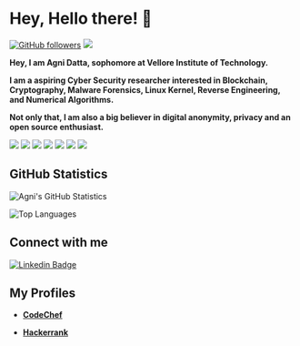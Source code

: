 # **Hey, Hello there! :wave:**

[![GitHub followers](https://img.shields.io/github/followers/datta-agni?label=Follow&style=social)](https://github.com/datta-agni/?tab=followers) ![](https://komarev.com/ghpvc/?username=datta-agni&color=4285F4)

**Hey, I am Agni Datta, sophomore at Vellore Institute of Technology.**

**I am a aspiring Cyber Security researcher interested in Blockchain, Cryptography, Malware Forensics, Linux Kernel, Reverse Engineering, and Numerical Algorithms.**

**Not only that, I am also a big believer in digital anonymity, privacy and an open source enthusiast.**

![](https://img.shields.io/badge/OS-Linux/Unix-informational?style=flat&logo=<LOGO_NAME>&logoColor=white&color=4285F4)
![](https://img.shields.io/badge/Coding_in-NSM_Assembly-informational?style=flat&logo=<LOGO_NAME>&logoColor=white&color=4285F4)
![](https://img.shields.io/badge/Coding_in-C-informational?style=flat&logo=<LOGO_NAME>&logoColor=white&color=4285F4)
![](https://img.shields.io/badge/Coding_in-Java-informational?style=flat&logo=<LOGO_NAME>&logoColor=white&color=4285F4)
![](https://img.shields.io/badge/Coding_in-Python-informational?style=flat&logo=<LOGO_NAME>&logoColor=white&color=4285F4)
![](https://img.shields.io/badge/Coding_in-Ruby-informational?style=flat&logo=<LOGO_NAME>&logoColor=white&color=4285F4)
![](https://img.shields.io/badge/Photo_Editing-Photoshop-informational?style=flat&logo=<LOGO_NAME>&logoColor=white&color=4285F4)

## **GitHub Statistics**

![Agni's GitHub Statistics](https://github-readme-stats.vercel.app/api?username=datta-agni&show_icons=true)

![Top Languages](https://github-readme-stats.vercel.app/api/top-langs/?username=datta-agni&layout=compact)

## **Connect with me**

[![Linkedin Badge](https://img.shields.io/badge/-Agni-blue?style=for-the-badge-square&logo=Linkedin&logoColor=white&link=https://https://www.linkedin.com/in/agni-datta-3380b8163/)](https://www.linkedin.com/in/agni-datta-3380b8163/)

## **My Profiles**

- **[CodeChef](https://www.codechef.com/users/dattagni09)**

- **[Hackerrank](https://www.hackerrank.com/dattadunga)**
